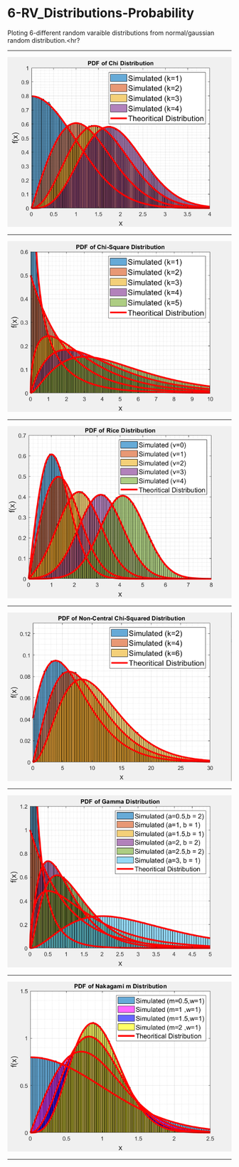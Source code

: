 # 6-RV_Distributions-Probability
Ploting 6-different random varaible distributions from normal/gaussian random distribution.<hr?<hr>
<img src="Images/1.png"><hr>
<img src="Images/2.png"><hr>
<img src="Images/3.png"><hr>
<img src="Images/4.png"><hr>
<img src="Images/5.png"><hr>
<img src="Images/6.png"><hr>
